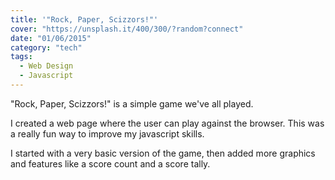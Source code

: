 ```yaml
---
title: '"Rock, Paper, Scizzors!"'
cover: "https://unsplash.it/400/300/?random?connect"
date: "01/06/2015"
category: "tech"
tags:
  - Web Design
  - Javascript
---
```

"Rock, Paper, Scizzors!" is a simple game we've all played.

I created a web page where the user can play against the browser. This was a really fun way to improve my javascript skills.

I started with a very basic version of the game, then added more graphics and features like a score count and a score tally.